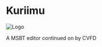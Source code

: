 # Kuriimu

![Logo](https://github.com/IcySon55/Kuriimu/blob/master/src/Kuriimu/images/btn-editor.png)

A MSBT editor continued on by CVFD
